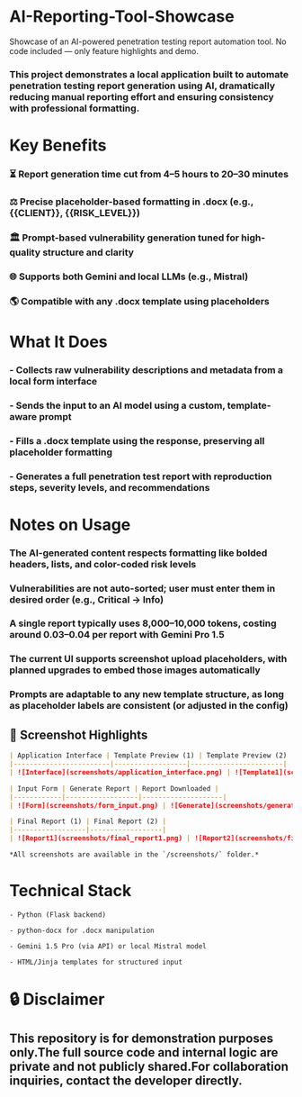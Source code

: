 # AI-Reporting-Tool-Showcase
Showcase of an AI-powered penetration testing report automation tool. No code included — only feature highlights and demo.

### This project demonstrates a local application built to automate penetration testing report generation using AI, dramatically reducing manual reporting effort and ensuring consistency with professional formatting.

# Key Benefits

### ⏳ Report generation time cut from 4–5 hours to 20–30 minutes

### ⚖️ Precise placeholder-based formatting in .docx (e.g., {{CLIENT}}, {{RISK_LEVEL}})

### 🏛 Prompt-based vulnerability generation tuned for high-quality structure and clarity

### 🌐 Supports both Gemini and local LLMs (e.g., Mistral)

### 🌎 Compatible with any .docx template using placeholders

# What It Does

###  - Collects raw vulnerability descriptions and metadata from a local form interface

###  - Sends the input to an AI model using a custom, template-aware prompt

###  - Fills a .docx template using the response, preserving all placeholder formatting

###  - Generates a full penetration test report with reproduction steps, severity levels, and recommendations

# Notes on Usage

### The AI-generated content respects formatting like bolded headers, lists, and color-coded risk levels

### Vulnerabilities are not auto-sorted; user must enter them in desired order (e.g., Critical → Info)

### A single report typically uses 8,000–10,000 tokens, costing around $0.03–$0.04 per report with Gemini Pro 1.5

### The current UI supports screenshot upload placeholders, with planned upgrades to embed those images automatically

### Prompts are adaptable to any new template structure, as long as placeholder labels are consistent (or adjusted in the config)

## 📁 Screenshot Highlights
```markdown
| Application Interface | Template Preview (1) | Template Preview (2) |
|------------------------|------------------|-----------------------|
| ![Interface](screenshots/application_interface.png) | ![Template1](screenshots/template.png) | ![Template2](screenshots/template2.png) |

| Input Form | Generate Report | Report Downloaded |
|------------|------------------|--------------------|
| ![Form](screenshots/form_input.png) | ![Generate](screenshots/generate_report.png) | ![Download](screenshots/report_gets_downloaded.png) |

| Final Report (1) | Final Report (2) |
|------------------|------------------|
| ![Report1](screenshots/final_report1.png) | ![Report2](screenshots/final_report2.png) |

*All screenshots are available in the `/screenshots/` folder.*
```
# Technical Stack
```
- Python (Flask backend)

- python-docx for .docx manipulation

- Gemini 1.5 Pro (via API) or local Mistral model

- HTML/Jinja templates for structured input
```
# 🔒 Disclaimer

## This repository is for demonstration purposes only.The full source code and internal logic are private and not publicly shared.For collaboration inquiries, contact the developer directly.


